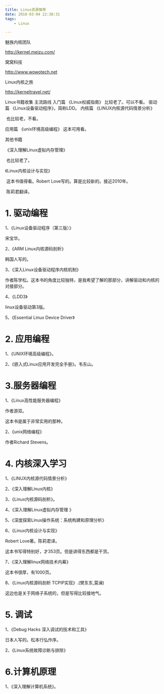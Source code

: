 ```yaml
---
title: Linux资源推荐
date: 2018-03-04 22:38:31
tags:
	- Linux

---
```




魅族内核团队

http://kernel.meizu.com/



窝窝科技

http://www.wowotech.net



Linux内核之旅

http://kerneltravel.net/

Linux书籍收集
主流路线
入门篇
	《Linux权威指南》
	比较老了。可以不看。
驱动篇
	《Linux设备驱动程序》，简称LDD。
内核篇
	《LINUX内核源代码情景分析》

​	也比较老，不看。

应用篇
	《unix环境高级编程》
	这本可用看。

其他书籍

《深入理解Linux虚拟内存管理》

​	也比较老了。

《Linux内核设计与实现》

​	这本书值得看。Robert Love写的。算是比较新的。接近2010年。

​	陈莉君翻译。



# 1. 驱动编程

1、《Linux设备驱动程序（第三版）》

宋宝华。

2、《ARM Linux内核源码剖析》

韩国人写的。

3、《深入Linux设备驱动程序内核机制》

作者陈学松。这本书的角度比较独特，是我希望了解的那部分，讲解驱动和内核的对接部分。

4、《LDD3》

linux设备驱动第3版。

5、《Essential Linux Device Driver》



# 2. 应用编程

1、《UNIX环境高级编程》。

2、《嵌入式Linux应用开发完全手册》。韦东山。



# 3.服务器编程

1、《Linux高性能服务器编程》

作者游双。

这本书是属于非常实用的那种。

2、《unix网络编程》

作者Richard Stevens。





# 4. 内核深入学习

1、《LINUX内核源代码情景分析》

2、《深入理解Linux内核》

3、《Linux内核源码剖析》。

4、《深入理解Linux虚拟内存管理 》

5、《深度探索Linux操作系统：系统构建和原理分析》

6、《Linux内核设计与实现》

Robert Love著。陈莉君译。

这本书写得特别好，才353页。但是讲得东西都是干货。

7、《深入理解linux网络技术内幕》

这本书很厚，有1000页。

8、《Linux内核源码剖析 TCPIP实现》.(樊东东,莫澜)

这边也是关于网络子系统的，但是写得比较接地气。



# 5. 调试

1、《Debug Hacks 深入调试的技术和工具》

日本人写的。松本行弘作序。

2、《Linux系统故障诊断与排除》





# 6.计算机原理

1、《深入理解计算机系统》。

